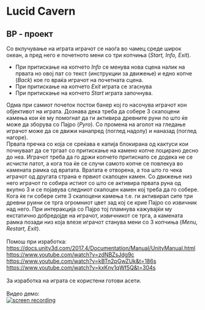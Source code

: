 # Lucid Cavern
## ВР - проект

Со вклучување на играта играчот се наоѓа во чамец среде широк океан, а пред него е почетното мени со три копчиња (*Start, Info, Exit*). <br>
* При притискање на копчето *Info* се менува нова сцена налик на првата но овој пат со текст (инструкции за движење) и едно копче (*Back*) кое го враќа играчот на почетната сцена.
* При притискање на копчето *Exit* играта се згаснува
* При притискање на копчето *Start* играта започнува.

Одма при самиот почеток постои банер кој го насочува играчот кон објективот на играта. Дознава дека треба да собере 3 скапоцени камења кои ќе му помогнат да ги активира древните руни по што ќе може да зборува со Пајро (*Pyro*). Со промена на аголот на гледање играчот може да се движи нанапред (поглед надолу) и наназад (поглед нагоре). <br>
Првата пречка со која се среќава е капија блокирана од кактуси кои почнуваат да се тргаат со притискање на камено копче лоцирано десно до неа. Играчот треба да го држи копчето притиснато се додека не се исчисти патот, а кога тоа ќе се случи самото копче се повлекуа во камената рамка од вратата. Вратата е отворена, а тоа што го чека играчот од другата страна е првиот скапоцен камен. Со движење низ него играчот го собира истиот со што се активира првата руна од вкупно 3 и се појавува следниот скапоцен камен кој треба да го собере. <br>
Кога ќе ги собере сите 3 скапоцени камења т.е. ги активирал сите три древни руини се трга огромниот цвет зад кој се крие Пајро со извичник над него. При интеракција со Пајро тој пламнува кажувајќи му екстатично добредојде на играчот, извичникот се трга, а камената рамка позади низ која влезе играчот станува мени со 3 копчиња (*Menu, Restart, Exit*).
<br><br>
Помош при изработка: <br>
https://docs.unity3d.com/2017.4/Documentation/Manual/UnityManual.html <br>
https://www.youtube.com/watch?v=zdNBZsJdg9c <br>
https://www.youtube.com/watch?v=kBTn2pGwZUk&t=186s <br>
https://www.youtube.com/watch?v=kxKny1qWf5Q&t=304s <br>
<br>
За изработка на играта се користени готови асети. <br>
<br>
Видео демо:<br>
[![screen recording](https://i.ytimg.com/an_webp/014rtgaI2ao/mqdefault_6s.webp?du=3000&sqp=CIKPj4EG&rs=AOn4CLDfgnxspr8BHNXBn7WLThHQUdU7tA)](https://youtu.be/014rtgaI2ao)
